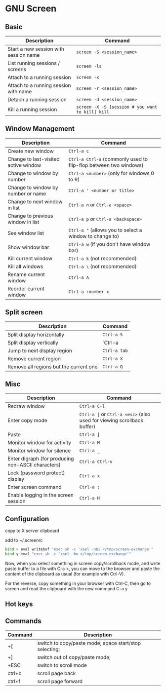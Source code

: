 # GNU Screen

## Basic

| Description                           | Command                                           |
|---------------------------------------|---------------------------------------------------|
| Start a new session with session name | `screen -S <session_name>`                        |
| List running sessions / screens       | `screen -ls`                                      |
| Attach to a running session           | `screen -x`                                       |
| Attach to a running session with name | `screen -r <session_name>`                        |
| Detach a running session              | `screen -d <session_name>`                        |
| Kill a running session                | `screen -X -S [session # you want to kill] kill`  |

## Window Management

| Description                           |  Command        |
|---------------------------------------|-------------------------------------------------------------------|
| Create new window                     | `Ctrl-a c`                                                        |
| Change to last-visited active window  | `Ctrl-a Ctrl-a` (commonly used to flip-flop between two windows)  |
| Change to window by number            | `Ctrl-a <number>` (only for windows 0 to 9)                       |
| Change to window by number or name    | `Ctrl-a ' <number or title>`                                      |
| Change to next window in list         | `Ctrl-a n` or `Ctrl-a <space>`                                    |
| Change to previous window in list     | `Ctrl-a p` or `Ctrl-a <backspace>`                                |
| See window list                       | `Ctrl-a "` (allows you to select a window to change to)           |
| Show window bar                       | `Ctrl-a w` (if you don't have window bar)                         |
| Kill current window                   | `Ctrl-a k` (not recommended)                                      |
| Kill all windows                      | `Ctrl-a \` (not recommended)                                      |
| Rename current window                 | `Ctrl-a A`                                                        |
| Reorder current window                | `Ctrl-a :number x`                                                |

## Split screen

| Description                           | Command                                                           |
|---------------------------------------|-------------------------------------------------------------------|
| Split display horizontally            | `Ctrl-a S`                                                        |
| Split display vertically              | `Ctrl-a |` or `Ctrl-a V` (for the vanilla vertical screen patch)  |
| Jump to next display region           | `Ctrl-a tab`                                                      |
| Remove current region                 | `Ctrl-a X`                                                        |
| Remove all regions but the current one| `Ctrl-a Q`                                                        |

## Misc

| Description                                       | Command           |
|---------------------------------------------------|-------------------|
| Redraw window                                     | `Ctrl-a C-l`      |
| Enter copy mode                                   | `Ctrl-a [` or `Ctrl-a <esc>` (also used for viewing scrollback buffer)|
| Paste                                             | `Ctrl-a ]`        |
| Monitor window for activity                       | `Ctrl-a M`        |
| Monitor window for silence                        | `Ctrl-a _`        |
| Enter digraph (for producing non-ASCII characters)| `Ctrl-a Ctrl-v`   |
| Lock (password protect) display                   | `Ctrl-a x`        |
| Enter screen command                              | `Ctrl-a :`        |
| Enable logging in the screen session              | `Ctrl-a H`        |

## Configuration

copy to X server clipboard

add to ~/.screenrc

```bash
bind > eval writebuf "exec sh -c 'xsel -nbi </tmp/screen-exchange'"
bind y eval "exec sh -c 'xsel -bo >/tmp/screen-exchange'"
```

Now, when you select something in screen copy/scrollback mode, and write paste buffer to a file with C-a >, you can move to the browser and paste the content of the clipboard as usual (for example with Ctrl-V).

For the reverse, copy something in your browser with Ctrl-C, then go to screen and read the clipboard with the new command C-a y

## Hot keys

## Commands

| Command       | Description |
| ------------- | ----------- |
| <lead>+[      | switch to copy/paste mode; space start/stop selecting; |
| <lead>+]      | switch out of copy/paste mode; |
| <lead>+ESC    | switch to scroll mode |
| ctrl+b        | scroll page back |
| ctrl+f        | scroll page forward |
